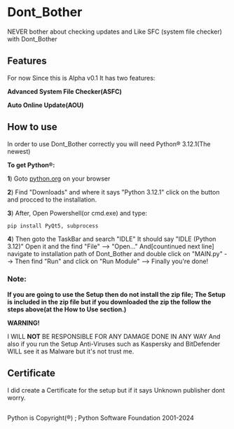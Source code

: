 # Dont_Bother
NEVER bother about checking updates and Like SFC (system file checker) with Dont_Bother


## Features

For now Since this is Alpha v0.1 It has two features:

**Advanced System File Checker(ASFC)**

**Auto Online Update(AOU)**

## How to use
In order to use Dont_Bother correctly you will need Python® 3.12.1(The newest) 

**To get Python®:**

**1**) Goto [python.org](https://www.python.org/) on your browser

**2**) Find "Downloads" and where it says "Python 3.12.1" click on the button and procced to the installation.

**3**) After, Open Powershell(or cmd.exe) and type:

`pip install PyQt5, subprocess`

**4**) Then goto the TaskBar and search "IDLE" It should say "IDLE (Python 3.12)" Open it and the find "File" --> "Open..." And[countinued next line]
navigate to installation path of Dont_Bother and double click on "MAIN.py" -->
Then find "Run" and click on "Run Module" --> Finally you're done!
### Note:
**If you are going to use the Setup then do not install the zip file;**
**The Setup is included in the zip file but if you downloaded the zip the follow the steps above(at the How to Use section.)**


**WARNING!**

I WILL **NOT** BE RESPONSIBLE FOR ANY DAMAGE DONE IN ANY WAY
And also if you run the Setup Anti-Viruses such as Kaspersky and BitDefender WILL see it as Malware but it's not trust me.

## Certificate

I did create a Certificate for the setup but if it says Unknown publisher dont worry.


##
Python is Copyright(®) ;
Python Software Foundation 2001-2024
